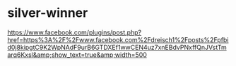 # silver-winner
https://www.facebook.com/plugins/post.php?href=https%3A%2F%2Fwww.facebook.com%2Fdreisch1%2Fposts%2Fpfbid0j8kipgtC9K2WpNAdF9urB6GTDXEf1wwCEN4uz7xnEBdvPNxffQnJVstTmarq6Kxsl&amp;show_text=true&amp;width=500
